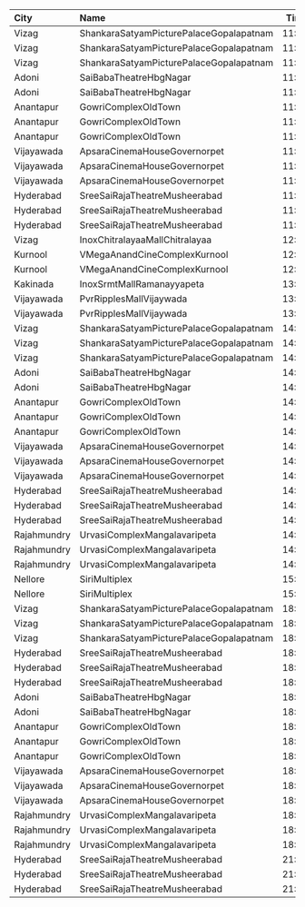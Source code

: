| City        | Name                                    |  Time | Type        | Price | Capacity | Booked |
| :---------- | :-------------------------------------- | ----: | :---------- | ----: | -------: | -----: |
| Vizag       | ShankaraSatyamPicturePalaceGopalapatnam | 11:00 | Balcony     |  112₹ |      208 |    197 |
| Vizag       | ShankaraSatyamPicturePalaceGopalapatnam | 11:00 | FirstClass  |   80₹ |       25 |     25 |
| Vizag       | ShankaraSatyamPicturePalaceGopalapatnam | 11:00 | SecondClass |   40₹ |       65 |     65 |
| Adoni       | SaiBabaTheatreHbgNagar                  | 11:30 | FirstClass  |   70₹ |      169 |    104 |
| Adoni       | SaiBabaTheatreHbgNagar                  | 11:30 | SecondClass |   50₹ |      149 |     74 |
| Anantapur   | GowriComplexOldTown                     | 11:30 | Platinum    |  110₹ |      160 |     97 |
| Anantapur   | GowriComplexOldTown                     | 11:30 | Gold        |   70₹ |       14 |      7 |
| Anantapur   | GowriComplexOldTown                     | 11:30 | Silver      |   30₹ |       33 |     33 |
| Vijayawada  | ApsaraCinemaHouseGovernorpet            | 11:30 | Balcony     |  110₹ |      250 |    215 |
| Vijayawada  | ApsaraCinemaHouseGovernorpet            | 11:30 | DressCircle |  110₹ |       62 |     62 |
| Vijayawada  | ApsaraCinemaHouseGovernorpet            | 11:30 | FirstClass  |   90₹ |      314 |    284 |
| Hyderabad   | SreeSaiRajaTheatreMusheerabad           | 11:30 | Balcony     |  100₹ |      377 |    227 |
| Hyderabad   | SreeSaiRajaTheatreMusheerabad           | 11:30 | FirstClass  |   80₹ |      338 |    188 |
| Hyderabad   | SreeSaiRajaTheatreMusheerabad           | 11:30 | SecondClass |   40₹ |      209 |    209 |
| Vizag       | InoxChitralayaaMallChitralayaa          | 12:10 | Executive   |  150₹ |       54 |      0 |
| Kurnool     | VMegaAnandCineComplexKurnool            | 12:30 | Gold        |  110₹ |      190 |     97 |
| Kurnool     | VMegaAnandCineComplexKurnool            | 12:30 | Executive   |   70₹ |       48 |     26 |
| Kakinada    | InoxSrmtMallRamanayyapeta               | 13:15 | Executive   |   80₹ |       47 |      0 |
| Vijayawada  | PvrRipplesMallVijaywada                 | 13:45 | Classic     |  150₹ |       91 |      7 |
| Vijayawada  | PvrRipplesMallVijaywada                 | 13:45 | Recliner    |  250₹ |        7 |      0 |
| Vizag       | ShankaraSatyamPicturePalaceGopalapatnam | 14:00 | Balcony     |  112₹ |      208 |    197 |
| Vizag       | ShankaraSatyamPicturePalaceGopalapatnam | 14:00 | FirstClass  |   80₹ |       25 |     25 |
| Vizag       | ShankaraSatyamPicturePalaceGopalapatnam | 14:00 | SecondClass |   40₹ |       65 |     65 |
| Adoni       | SaiBabaTheatreHbgNagar                  | 14:30 | FirstClass  |   70₹ |      169 |    104 |
| Adoni       | SaiBabaTheatreHbgNagar                  | 14:30 | SecondClass |   50₹ |      149 |     74 |
| Anantapur   | GowriComplexOldTown                     | 14:30 | Platinum    |  110₹ |      160 |     97 |
| Anantapur   | GowriComplexOldTown                     | 14:30 | Gold        |   70₹ |       14 |      8 |
| Anantapur   | GowriComplexOldTown                     | 14:30 | Silver      |   30₹ |       33 |     33 |
| Vijayawada  | ApsaraCinemaHouseGovernorpet            | 14:30 | Balcony     |  110₹ |      250 |    215 |
| Vijayawada  | ApsaraCinemaHouseGovernorpet            | 14:30 | DressCircle |  110₹ |       62 |     62 |
| Vijayawada  | ApsaraCinemaHouseGovernorpet            | 14:30 | FirstClass  |   90₹ |      314 |    284 |
| Hyderabad   | SreeSaiRajaTheatreMusheerabad           | 14:30 | Balcony     |  100₹ |      377 |    227 |
| Hyderabad   | SreeSaiRajaTheatreMusheerabad           | 14:30 | FirstClass  |   80₹ |      338 |    188 |
| Hyderabad   | SreeSaiRajaTheatreMusheerabad           | 14:30 | SecondClass |   40₹ |      209 |    209 |
| Rajahmundry | UrvasiComplexMangalavaripeta            | 14:30 | Balcony     |  100₹ |      277 |    139 |
| Rajahmundry | UrvasiComplexMangalavaripeta            | 14:30 | FirstClass  |   60₹ |      246 |    124 |
| Rajahmundry | UrvasiComplexMangalavaripeta            | 14:30 | ThirdClass  |   40₹ |      142 |     71 |
| Nellore     | SiriMultiplex                           | 15:10 | GoldClass   |  100₹ |       55 |     28 |
| Nellore     | SiriMultiplex                           | 15:10 | SilverClass |   60₹ |       10 |      5 |
| Vizag       | ShankaraSatyamPicturePalaceGopalapatnam | 18:00 | Balcony     |  112₹ |      208 |    197 |
| Vizag       | ShankaraSatyamPicturePalaceGopalapatnam | 18:00 | FirstClass  |   80₹ |       25 |     25 |
| Vizag       | ShankaraSatyamPicturePalaceGopalapatnam | 18:00 | SecondClass |   40₹ |       65 |     65 |
| Hyderabad   | SreeSaiRajaTheatreMusheerabad           | 18:00 | Balcony     |  100₹ |      377 |    227 |
| Hyderabad   | SreeSaiRajaTheatreMusheerabad           | 18:00 | FirstClass  |   80₹ |      338 |    188 |
| Hyderabad   | SreeSaiRajaTheatreMusheerabad           | 18:00 | SecondClass |   40₹ |      209 |    209 |
| Adoni       | SaiBabaTheatreHbgNagar                  | 18:30 | FirstClass  |   70₹ |      169 |    104 |
| Adoni       | SaiBabaTheatreHbgNagar                  | 18:30 | SecondClass |   50₹ |      149 |     74 |
| Anantapur   | GowriComplexOldTown                     | 18:30 | Platinum    |  110₹ |      160 |     97 |
| Anantapur   | GowriComplexOldTown                     | 18:30 | Gold        |   70₹ |       14 |      7 |
| Anantapur   | GowriComplexOldTown                     | 18:30 | Silver      |   30₹ |       33 |     33 |
| Vijayawada  | ApsaraCinemaHouseGovernorpet            | 18:30 | Balcony     |  110₹ |      250 |    215 |
| Vijayawada  | ApsaraCinemaHouseGovernorpet            | 18:30 | DressCircle |  110₹ |       62 |     62 |
| Vijayawada  | ApsaraCinemaHouseGovernorpet            | 18:30 | FirstClass  |   90₹ |      314 |    284 |
| Rajahmundry | UrvasiComplexMangalavaripeta            | 18:30 | Balcony     |  100₹ |      277 |    139 |
| Rajahmundry | UrvasiComplexMangalavaripeta            | 18:30 | FirstClass  |   60₹ |      246 |    124 |
| Rajahmundry | UrvasiComplexMangalavaripeta            | 18:30 | ThirdClass  |   40₹ |      142 |     71 |
| Hyderabad   | SreeSaiRajaTheatreMusheerabad           | 21:00 | Balcony     |  100₹ |      377 |    227 |
| Hyderabad   | SreeSaiRajaTheatreMusheerabad           | 21:00 | FirstClass  |   80₹ |      338 |    188 |
| Hyderabad   | SreeSaiRajaTheatreMusheerabad           | 21:00 | SecondClass |   40₹ |      209 |    209 |